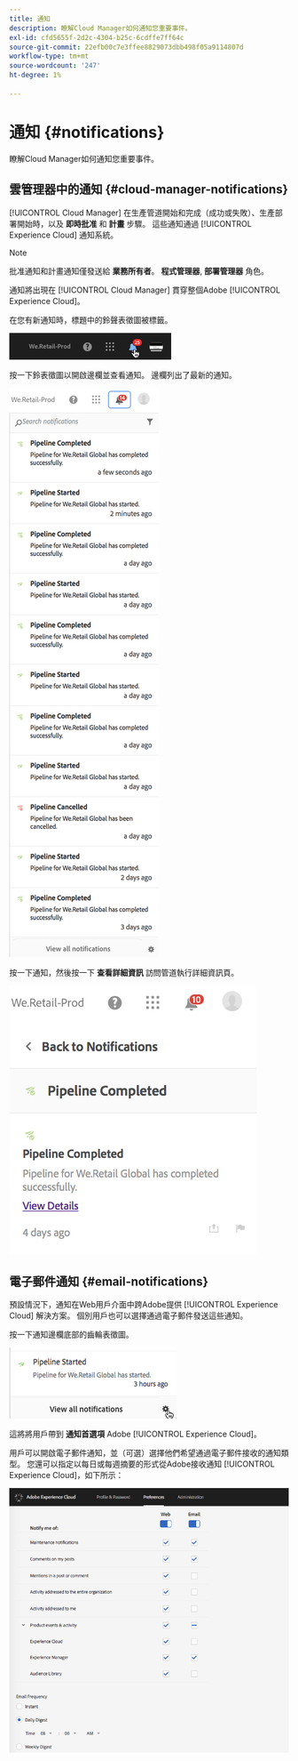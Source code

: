 ```yaml
---
title: 通知
description: 瞭解Cloud Manager如何通知您重要事件。
exl-id: cfd5655f-2d2c-4304-b25c-6cdffe7ff64c
source-git-commit: 22efb00c7e3ffee8829073dbb498f05a9114807d
workflow-type: tm+mt
source-wordcount: '247'
ht-degree: 1%

---
```



# 通知 {#notifications}

瞭解Cloud Manager如何通知您重要事件。

## 雲管理器中的通知 {#cloud-manager-notifications}

[!UICONTROL Cloud Manager] 在生產管道開始和完成（成功或失敗）、生產部署開始時，以及 **即時批准** 和 **計畫** 步驟。 這些通知通過 [!UICONTROL Experience Cloud] 通知系統。

>[!NOTE]
>
>批准通知和計畫通知僅發送給 **業務所有者**。 **程式管理器**, **部署管理器** 角色。

通知將出現在 [!UICONTROL Cloud Manager] 貫穿整個Adobe [!UICONTROL Experience Cloud]。

在您有新通知時，標題中的鈴聲表徵圖被標籤。

![通知表徵圖](/help/assets/image2018-7-12_11-52-40.png)

按一下鈴表徵圖以開啟邊欄並查看通知。 邊欄列出了最新的通知。

![通知提要欄](/help/assets/screen_shot_2018-07-20at91406pm.png)

按一下通知，然後按一下 **查看詳細資訊** 訪問管道執行詳細資訊頁。

![檢視詳情](/help/assets/screen_shot_2018-08-14at43503pm.png)

## 電子郵件通知 {#email-notifications}

預設情況下，通知在Web用戶介面中跨Adobe提供 [!UICONTROL Experience Cloud] 解決方案。 個別用戶也可以選擇通過電子郵件發送這些通知。

按一下通知邊欄底部的齒輪表徵圖。

![通知設定表徵圖](/help/assets/image2018-7-12_12-8-19.png)

這將將用戶帶到 **通知首選項** Adobe [!UICONTROL Experience Cloud]。

用戶可以開啟電子郵件通知，並（可選）選擇他們希望通過電子郵件接收的通知類型。 您還可以指定以每日或每週摘要的形式從Adobe接收通知 [!UICONTROL Experience Cloud]，如下所示：

![通知設定](/help/assets/image2018-7-12_12-10-51.png)
